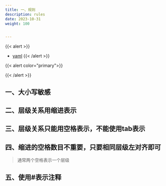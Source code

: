 ```yaml
---
title: 一、规则
description: rules
date: 2023-10-31
weight: 100


---
```

<style>
th, td {
  border: 1px solid rgb(190, 190, 190);
}
</style>
{{< alert >}}
- [yaml](https://www.cnblogs.com/nf01/articles/15686885.html)
{{< /alert >}}


{{< alert  color="primary">}}

{{< /alert >}}


## 一、大小写敏感




## 二、层级关系用缩进表示



## 三、层级关系只能用空格表示，不能使用tab表示



## 四、缩进的空格数目不重要，只要相同层级左对齐即可
> 通常两个空格表示一个层级




## 五、使用#表示注释












